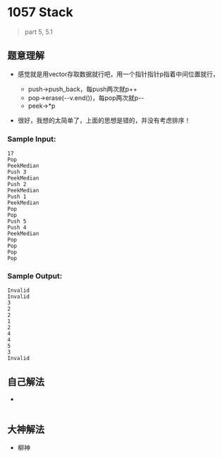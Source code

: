 # 1057 Stack

> part 5, 5.1



## 题意理解

- 感觉就是用vector存取数据就行吧，用一个指针指针p指着中间位置就行，
  - push->push_back，每push两次就p++
  - pop->erase(--v.end())，每pop两次就p--
  - peek->*p

- 很好，我想的太简单了，上面的思想是错的，并没有考虑排序！

### Sample Input:

```in
17
Pop
PeekMedian
Push 3
PeekMedian
Push 2
PeekMedian
Push 1
PeekMedian
Pop
Pop
Push 5
Push 4
PeekMedian
Pop
Pop
Pop
Pop
```

### Sample Output:

```out
Invalid
Invalid
3
2
2
1
2
4
4
5
3
Invalid
```



## 自己解法

- 

```c++

```



## 大神解法

- 柳神


```c++

```

